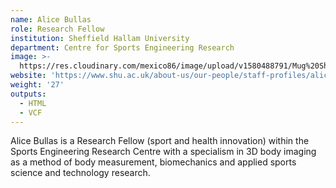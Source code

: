```yaml
---
name: Alice Bullas
role: Research Fellow
institution: Sheffield Hallam University
department: Centre for Sports Engineering Research
image: >-
  https://res.cloudinary.com/mexico86/image/upload/v1580488791/Mug%20Shots/am-bullas-218450_i6perq.jpg
website: 'https://www.shu.ac.uk/about-us/our-people/staff-profiles/alice-bullas'
weight: '27'
outputs:
  - HTML
  - VCF
---
```


Alice Bullas is a Research Fellow (sport and health innovation) within the Sports Engineering Research Centre with a specialism in 3D body imaging as a method of body measurement, biomechanics and applied sports science and technology research.
